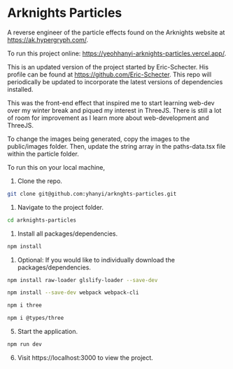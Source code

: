 # Arknights Particles

A reverse engineer of the particle effects found on the Arknights website at https://ak.hypergryph.com/.

To run this project online: https://yeohhanyi-arknights-particles.vercel.app/.

This is an updated version of the project started by Eric-Schecter. His profile can be found at https://github.com/Eric-Schecter. This repo will periodically be updated to incorporate the latest versions of dependencies installed.

This was the front-end effect that inspired me to start learning web-dev over my winter break and piqued my interest in ThreeJS. There is still a lot of room for improvement as I learn more about web-development and ThreeJS.

To change the images being generated, copy the images to the public/images folder. Then, update the string array in the paths-data.tsx file within the particle folder.

To run this on your local machine,

1. Clone the repo.
```bash
git clone git@github.com:yhanyi/arknghts-particles.git
```
1. Navigate to the project folder.
```bash
cd arknights-particles
```
1. Install all packages/dependencies.
```bash
npm install
```
1. Optional: If you would like to individually download the packages/dependencies.
```bash
npm install raw-loader glslify-loader --save-dev

npm install --save-dev webpack webpack-cli

npm i three

npm i @types/three
```
5. Start the application.
```bash
npm run dev
```
6. Visit https://localhost:3000 to view the project.